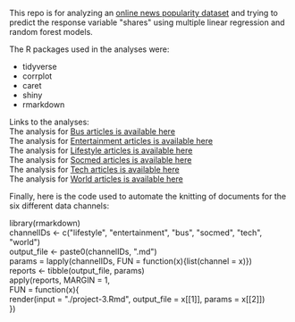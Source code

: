 This repo is for analyzing an [online news popularity dataset](https://archive.ics.uci.edu/ml/datasets/Online+News+Popularity)
and trying to predict the response variable "shares" using multiple linear regression and random forest models.  

The R packages used in the analyses were:
* tidyverse  
* corrplot  
* caret  
* shiny  
* rmarkdown  

Links to the analyses:  
The analysis for [Bus articles is available here](bus.html)  
The analysis for [Entertainment articles is available here](entertainment.html)  
The analysis for [Lifestyle articles is available here](lifestyle.html)  
The analysis for [Socmed articles is available here](socmed.html)  
The analysis for [Tech articles is available here](tech.html)  
The analysis for [World articles is available here](world.html)  

Finally, here is the code used to automate the knitting of documents for the six different data channels:  

library(rmarkdown)  
channelIDs <- c("lifestyle", "entertainment", "bus", "socmed", "tech", "world")  
output_file <- paste0(channelIDs, ".md")  
params = lapply(channelIDs, FUN = function(x){list(channel = x)})  
reports <- tibble(output_file, params)  
apply(reports, MARGIN = 1,  
      FUN = function(x){  
        render(input = "./project-3.Rmd", output_file = x[[1]], params = x[[2]])  
      })  
 
